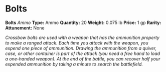 # Bolts

**Bolts**
_Ammo_
**Type:** Ammo
**Quantity:** 20
**Weight:** 0.075 lb
**Price:** 1 gp
**Rarity:** 
**Attunement:** None

*Crossbow bolts are used with a weapon that has the ammunition property to make a ranged attack. Each time you attack with the weapon, you expend one piece of ammunition. Drawing the ammunition from a quiver, case, or other container is part of the attack (you need a free hand to load a one-handed weapon). At the end of the battle, you can recover half your expended ammunition by taking a minute to search the battlefield.*